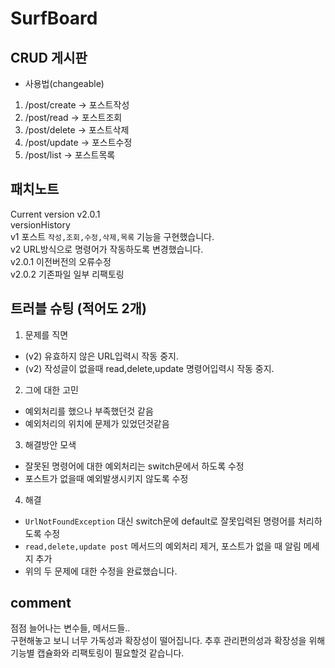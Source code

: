 # SurfBoard 
## CRUD 게시판  
- 사용법(changeable)  
1. /post/create -> 포스트작성  
2. /post/read -> 포스트조회  
3. /post/delete -> 포스트삭제  
4. /post/update -> 포스트수정  
5. /post/list -> 포스트목록  

## 패치노트  
Current version v2.0.1  
 versionHistory  
v1 포스트 `작성,조회,수정,삭제,목록` 기능을 구현했습니다.  
v2 URL방식으로 명령어가 작동하도록 변경했습니다.  
v2.0.1 이전버전의 오류수정  
v2.0.2 기존파일 일부 리팩토링
  
## 트러블 슈팅 (적어도 2개)  
1. 문제를 직면  
- (v2) 유효하지 않은 URL입력시 작동 중지.  
- (v2) 작성글이 없을때 read,delete,update 명령어입력시 작동 중지.
2. 그에 대한 고민  
- 예외처리를 했으나 부족했던것 같음  
- 예외처리의 위치에 문제가 있었던것같음
3. 해결방안 모색  
- 잘못된 명령어에 대한 예외처리는 switch문에서 하도록 수정
- 포스트가 없을때 예외발생시키지 않도록 수정
4. 해결  
- `UrlNotFoundException` 대신 switch문에 default로 잘못입력된 명령어를 처리하도록 수정  
- `read,delete,update post` 메서드의 예외처리 제거, 포스트가 없을 때 알림 메세지 추가  
- 위의 두 문제에 대한 수정을 완료했습니다.
  
## comment  
점점 늘어나는 변수들, 메서드들..  
구현해놓고 보니 너무 가독성과 확장성이 떨어집니다.
추후 관리편의성과 확장성을 위해 기능별 캡슐화와 리팩토링이 필요할것 같습니다.
